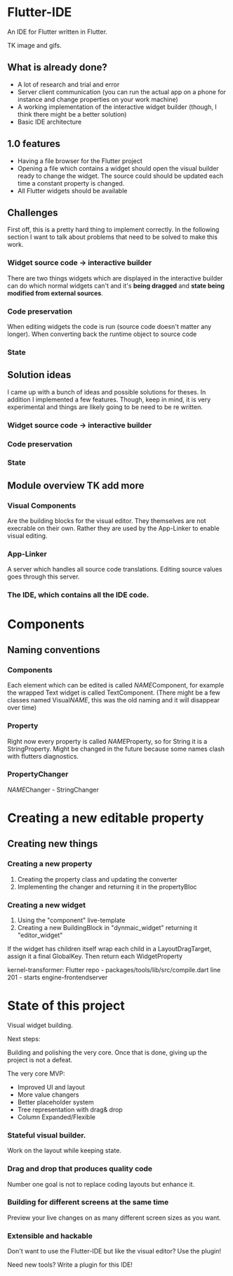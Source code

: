 # Flutter-IDE

An IDE for Flutter written in Flutter.


TK image and gifs.


## What is already done?

- A lot of research and trial and error
- Server client communication (you can run the actual app on a phone for instance 
and change properties on your work machine)
- A working implementation of the interactive widget builder (though, I think
there might be a better solution)
- Basic IDE architecture

## 1.0 features

- Having a file browser for the Flutter project
- Opening a file which contains a widget should open the visual builder
ready to change the widget. The source could should be updated each time a 
constant property is changed.
- All Flutter widgets should be available



## Challenges

First off, this is a pretty hard thing to implement correctly. In the following
section I want to talk about problems that need to be solved to make this work.


### Widget source code -> interactive builder

There are two things widgets which are displayed in the interactive builder 
can do which normal widgets can't and it's **being dragged** and 
**state being modified from external sources**.

### Code preservation 
When editing widgets the code is run (source code doesn't matter any longer). 
When converting back the runtime object to source code 


### State




## Solution ideas
I came up with a bunch of ideas and possible solutions for theses. In addition
I implemented a few features. Though, keep in mind, it is very experimental and things
are likely going to be need to be re written.


### Widget source code -> interactive builder


### Code preservation  


### State




## Module overview TK add more 

### Visual Components

Are the building blocks for the visual editor. They themselves are not
execrable on their own. Rather they are used by the App-Linker to enable
visual editing.

### App-Linker

A server which handles all source code translations. Editing source values
goes through this server.

### The IDE, which contains all the IDE code.




# Components

## Naming conventions

### Components
Each element which can be edited is called $NAME$Component, for example the wrapped
Text widget is called TextComponent.
(There might be a few classes named Visual$NAME$, this was the old naming and it will disappear over time)

### Property

Right now every property is called $NAME$Property, so for String it is a StringProperty.
Might be changed in the future because some names clash with flutters diagnostics.

### PropertyChanger

$NAME$Changer - StringChanger

# Creating a new editable property

## Creating new things

### Creating a new property

1. Creating the property class and updating the converter
2. Implementing the changer and returning it in the propertyBloc


### Creating a new widget

1. Using the "component" live-template
2. Creating a new BuildingBlock in "dynmaic_widget" returning it "editor_widget"

If the widget has children itself wrap each child in a LayoutDragTarget, assign it a final GlobalKey. Then
return each WidgetProperty


kernel-transformer:
Flutter repo - packages/tools/lib/src/compile.dart line 201 - starts engine-frontendserver

# State of this project


Visual widget building.

Next steps:

Building and polishing the very core. Once that is done, giving up the project is not a defeat.

The very core MVP:

- Improved UI and layout
- More value changers
- Better placeholder system
- Tree representation with drag& drop
- Column Expanded/Flexible


### Stateful visual builder.

Work on the layout while keeping state.

### Drag and drop that produces quality code

Number one goal is not to replace coding layouts but enhance it.

### Building for different screens at the same time

Preview your live changes on as many different screen sizes as you want.

### Extensible and hackable

Don't want to use the Flutter-IDE but like the visual editor? Use the plugin!

Need new tools? Write a plugin for this IDE!
